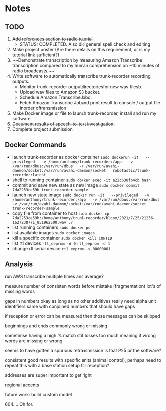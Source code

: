 # Notes


## TODO

1. ~~Add references section to radio tutorial~~
    - STATUS: COMPLETED. Also did general spell check and editing.
2. Make project poster (Are there details on this requirement, or is my tutorial link sufficient?)
3. ~~Demonstrate transcription by measuring Amazon Transcribe transcription compared to my human comprehension on ~10 minutes of radio broadcasts.~~
4. Write software to automatically transcribe trunk-recorder recording outputs.
    - Monitor trunk-recorder outputdirectoriesfor new wav filesb.
    - Upload wav files to Amazon S3 bucket.
    - Schedule Amazon TranscribeJobd.
    - Fetch Amazon Transcribe Joband print result to console / output file inorder oftransmission
5. Make Docker image or file to launch trunk-recorder, install and run my software
6. ~~Document results of speech-to-text investigation.~~
7. Complete project submission



## Docker Commands
- launch trunk-recorder as docker container `sudo dockerun -it   --privileged   -v /home/anthony/trunk-recorder:/app   -v /var/run/dbus:/var/run/dbus   -v /var/run/avahi-daemon/socket:/var/run/avahi-daemon/socket   robotastic/trunk-recorder:latest`
- shell to running container `sudo docker exec -it a22c638fb4cb bash`
- commit and save new state as new image `sudo docker commit 7da2253ce59b trunk-recorder-sample`
- launch new state image `sudo docker run -it   --privileged   -v /home/anthony/trunk-recorder:/app   -v /var/run/dbus:/var/run/dbus   -v /var/run/avahi-daemon/socket:/var/run/avahi-daemon/socket   trunk-recorder-sample`
- copy file from container to host `sudo docker cp 7da2253ce59b:/home/anthony/trunk-recorder/bloom/2021/7/25/21256-1627238771_851962500.wav ./`
- list running containers `sudo docker ps`
- list available images `sudo docker images`
- kill a specific container `sudo docker kill CONTID`
- list rtl devices `rtl_eeprom -d 0` `rtl_eeprom -d 1`
- change rtl serial device `rtl_eeprom -s 00000001`

## Analysis
run AWS transcribe multiple times and average?

measure number of consisten words before mistake (fragmentation)
lot's of missing words


gaps in numbers okay as long as no other additives really need alpha unit identifiers
same with conjoined numbers that should have gaps

if reception or error can be measured then those messages can be skipped

beginnings and ends commonly wrong or missing

sometimse having a high % match still losses too much meaning if wrong words are missing or wrong

seems to have gotten a spurious retransmission is that P25 or the software?

consistent good results with specific units (animal control), perhaps need to repeat this with a base station setup for reception?

addresses are super important to get right

regional accents

future work: build custom model

604.... Oh for.


